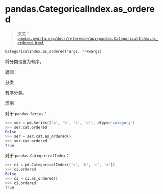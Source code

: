 # pandas.CategoricalIndex.as_ordered

> 原文：[`pandas.pydata.org/docs/reference/api/pandas.CategoricalIndex.as_ordered.html`](https://pandas.pydata.org/docs/reference/api/pandas.CategoricalIndex.as_ordered.html)

```py
CategoricalIndex.as_ordered(*args, **kwargs)
```

将分类设置为有序。

返回：

分类

有序分类。

示例

对于 `pandas.Series`：

```py
>>> ser = pd.Series(['a', 'b', 'c', 'a'], dtype='category')
>>> ser.cat.ordered
False
>>> ser = ser.cat.as_ordered()
>>> ser.cat.ordered
True 
```

对于 `pandas.CategoricalIndex`：

```py
>>> ci = pd.CategoricalIndex(['a', 'b', 'c', 'a'])
>>> ci.ordered
False
>>> ci = ci.as_ordered()
>>> ci.ordered
True 
```
